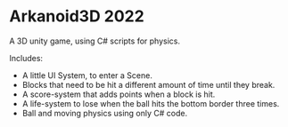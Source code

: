 # Arkanoid3D 2022
A 3D unity game, using C# scripts for physics. 

Includes: 
- A little UI System, to enter a Scene.
- Blocks that need to be hit a different amount of time until they break. 
- A score-system that adds points when a block is hit.
- A life-system to lose when the ball hits the bottom border three times.  
- Ball and moving physics using only C# code.

